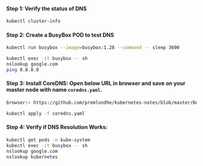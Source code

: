 
#### Step 1: Verify the status of DNS
```sh
kubectl cluster-info
```
#### Step 2: Create a BusyBox POD to test DNS
```sh
kubectl run busybox --image=busybox:1.28 --command -- sleep 3600
```
```sh
kubectl exec -it busybox -- sh
nslookup google.com
ping 8.8.8.8
```
#### Step 3: Install CoreDNS: Open below URL in browser and save on your master node with name ```coredns.yaml```.
```sh
browser:> https://github.com/premlondhe/kubernetes-notes/blob/master/Domain%206%20-%20Cluster%20Architecture%2C%20Installation%20%26%20Configuration/coredns.yaml
```
```sh
kubectl apply -f coredns.yaml
```

#### Step 4: Verify if DNS Resolution Works:

```sh
kubectl get pods -n kube-system
kubectl exec -it busybox -- sh
nslookup google.com
nslookup kubernetes
```
